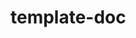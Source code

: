 <!-- TEMPLATE: This file was automatically generated with `generate_addon_structure.sh` and should be modified as necessary -->
# template-doc
